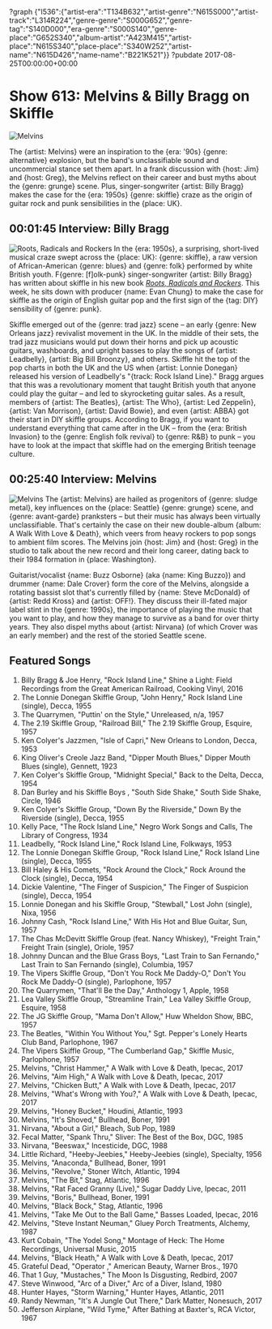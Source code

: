 ?graph {"I536":{"artist-era":"T134B632","artist-genre":"N615S000","artist-track":"L314R224","genre-genre":"S000G652","genre-tag":"S140D000","era-genre":"S000S140","genre-place":"G652S340","album-artist":"A423M415","artist-place":"N615S340","place-place":"S340W252","artist-name":"N615D426","name-name":"B221K521"}}
?pubdate 2017-08-25T00:00:00+00:00

# Show 613: Melvins & Billy Bragg on Skiffle

![Melvins](https://sound-images.s3.amazonaws.com/images/2017/melvins_web.jpg)

The {artist: Melvins} were an inspiration to the {era: '90s} {genre: alternative} explosion, but the band's unclassifiable sound and uncommercial stance set them apart. In a frank discussion with {host: Jim} and {host: Greg}, the Melvins reflect on their career and bust myths about the {genre: grunge} scene. Plus, singer-songwriter {artist: Billy Bragg} makes the case for the {era: 1950s} {genre: skiffle} craze as the origin of guitar rock and punk sensibilities in the {place: UK}.

## 00:01:45 Interview: Billy Bragg
![Roots, Radicals and Rockers](https://sound-images.s3.amazonaws.com/images/2017/skiffle_web.jpg)
In the {era: 1950s}, a surprising, short-lived musical craze swept across the {place: UK}: {genre: skiffle}, a raw version of African-American {genre: blues} and {genre: folk} performed by white British youth. F{genre: [f]olk-punk} singer-songwriter {artist: Billy Bragg} has written about skiffle in his new book [*Roots, Radicals and Rockers*](https://www.faber.co.uk/9780571327744-roots-radicals-and-rockers.html). This week, he sits down with producer {name: Evan Chung} to make the case for skiffle as the origin of English guitar pop and the first sign of the {tag: DIY} sensibility of {genre: punk}.

Skiffle emerged out of the {genre: trad jazz} scene – an early {genre: New Orleans jazz} revivalist movement in the UK. In the middle of their sets, the trad jazz musicians would put down their horns and pick up acoustic guitars, washboards, and upright basses to play the songs of {artist: Leadbelly}, {artist: Big Bill Broonzy}, and others. Skiffle hit the top of the pop charts in both the UK and the US when {artist: Lonnie Donegan} released his version of Leadbelly's "{track: Rock Island Line}." Bragg argues that this was a revolutionary moment that taught British youth that anyone could play the guitar – and led to skyrocketing guitar sales. As a result, members of {artist: The Beatles}, {artist: The Who}, {artist: Led Zeppelin}, {artist: Van Morrison}, {artist: David Bowie}, and even {artist: ABBA} got their start in DIY skiffle groups. According to Bragg, if you want to understand everything that came after in the UK – from the {era: British Invasion} to the {genre: English folk revival} to {genre: R&B} to punk – you have to look at the impact that skiffle had on the emerging British teenage culture.

## 00:25:40 Interview: Melvins
![Melvins](https://sound-images.s3.amazonaws.com/images/2017/melvinsinterview.jpg)
The {artist: Melvins} are hailed as progenitors of {genre: sludge metal}, key influences on the {place: Seattle} {genre: grunge} scene, and {genre: avant-garde} pranksters – but their music has always been virtually unclassifiable. That's certainly the case on their new double-album {album: A Walk With Love & Death}, which veers from heavy rockers to pop songs to ambient film scores. The Melvins join {host: Jim} and {host: Greg} in the studio to talk about the new record and their long career, dating back to their 1984 formation in {place: Washington}.

Guitarist/vocalist {name: Buzz Osborne} (aka {name: King Buzzo}) and drummer {name: Dale Crover} form the core of the Melvins, alongside a rotating bassist slot that's currently filled by {name: Steve McDonald} of {artist: Redd Kross} and {artist: OFF!}. They discuss their ill-fated major label stint in the {genre: 1990s}, the importance of playing the music that you want to play, and how they manage to survive as a band for over thirty years. They also dispel myths about {artist: Nirvana} (of which Crover was an early member) and the rest of the storied Seattle scene.

## Featured Songs
1. Billy Bragg & Joe Henry, "Rock Island Line," Shine a Light: Field Recordings from the Great American Railroad, Cooking Vinyl, 2016
1. The Lonnie Donegan Skiffle Group, "John Henry," Rock Island Line (single), Decca, 1955
1. The Quarrymen, "Puttin' on the Style," Unreleased, n/a, 1957
1. The 2.19 Skiffle Group, "Railroad Bill," The 2.19 Skiffle Group, Esquire, 1957
1. Ken Colyer's Jazzmen, "Isle of Capri," New Orleans to London, Decca, 1953
1. King Oliver's Creole Jazz Band, "Dipper Mouth Blues," Dipper Mouth Blues (single), Gennett, 1923
1. Ken Colyer's Skiffle Group, "Midnight Special," Back to the Delta, Decca, 1954
1. Dan Burley and his Skiffle Boys , "South Side Shake," South Side Shake, Circle, 1946
1. Ken Colyer's Skiffle Group, "Down By the Riverside," Down By the Riverside (single), Decca, 1955
1. Kelly Pace, "The Rock Island Line," Negro Work Songs and Calls, The Library of Congress, 1934
1. Leadbelly, "Rock Island Line," Rock Island Line, Folkways, 1953
1. The Lonnie Donegan Skiffle Group, "Rock Island Line," Rock Island Line (single), Decca, 1955
1. Bill Haley & His Comets, "Rock Around the Clock," Rock Around the Clock (single), Decca, 1954
1. Dickie Valentine, "The Finger of Suspicion," The Finger of Suspicion (single), Decca, 1954
1. Lonnie Donegan and his Skiffle Group, "Stewball," Lost John (single), Nixa, 1956
1. Johnny Cash, "Rock Island Line," With His Hot and Blue Guitar, Sun, 1957
1. The Chas McDevitt Skiffle Group (feat. Nancy Whiskey), "Freight Train," Freight Train (single), Oriole, 1957
1. Johnny Duncan and the Blue Grass Boys, "Last Train to San Fernando," Last Train to San Fernando (single), Columbia, 1957
1. The Vipers Skiffle Group, "Don't You Rock Me Daddy-O," Don't You Rock Me Daddy-O (single), Parlophone, 1957
1. The Quarrymen, "That'll Be the Day," Anthology 1, Apple, 1958
1. Lea Valley Skiffle Group, "Streamline Train," Lea Valley Skiffle Group, Esquire, 1958
1. The JG Skiffle Group, "Mama Don't Allow," Huw Wheldon Show, BBC, 1957
1. The Beatles, "Within You Without You," Sgt. Pepper's Lonely Hearts Club Band, Parlophone, 1967
1. The Vipers Skiffle Group, "The Cumberland Gap," Skiffle Music, Parlophone, 1957
1. Melvins, "Christ Hammer," A Walk with Love & Death, Ipecac, 2017
1. Melvins, "Aim High," A Walk with Love & Death, Ipecac, 2017
1. Melvins, "Chicken Butt," A Walk with Love & Death, Ipecac, 2017
1. Melvins, "What's Wrong with You?," A Walk with Love & Death, Ipecac, 2017
1. Melvins, "Honey Bucket," Houdini, Atlantic, 1993
1. Melvins, "It's Shoved," Bullhead, Boner, 1991
1. Nirvana, "About a Girl," Bleach, Sub Pop, 1989
1. Fecal Matter, "Spank Thru," Sliver: The Best of the Box, DGC, 1985
1. Nirvana, "Beeswax," Incesticide, DGC, 1988
1. Little Richard, "Heeby-Jeebies," Heeby-Jeebies (single), Specialty, 1956
1. Melvins, "Anaconda," Bullhead, Boner, 1991
1. Melvins, "Revolve," Stoner Witch, Atlantic, 1994
1. Melvins, "The Bit," Stag, Atlantic, 1996
1. Melvins, "Rat Faced Granny (Live)," Sugar Daddy Live, Ipecac, 2011
1. Melvins, "Boris," Bullhead, Boner, 1991
1. Melvins, "Black Bock," Stag, Atlantic, 1996
1. Melvins, "Take Me Out to the Ball Game," Basses Loaded, Ipecac, 2016
1. Melvins, "Steve Instant Neuman," Gluey Porch Treatments, Alchemy, 1987
1. Kurt Cobain, "The Yodel Song," Montage of Heck: The Home Recordings, Universal Music, 2015
1. Melvins, "Black Heath," A Walk with Love & Death, Ipecac, 2017
1. Grateful Dead, "Operator ," American Beauty, Warner Bros., 1970
1. That 1 Guy, "Mustaches," The Moon Is Disgusting, Redbird, 2007
1. Steve Winwood, "Arc of a Diver," Arc of a Diver, Island, 1980
1. Hunter Hayes, "Storm Warning," Hunter Hayes, Atlantic, 2011
1. Randy Newman, "It's A Jungle Out There," Dark Matter, Nonesuch, 2017
1. Jefferson Airplane, "Wild Tyme," After Bathing at Baxter's, RCA Victor, 1967